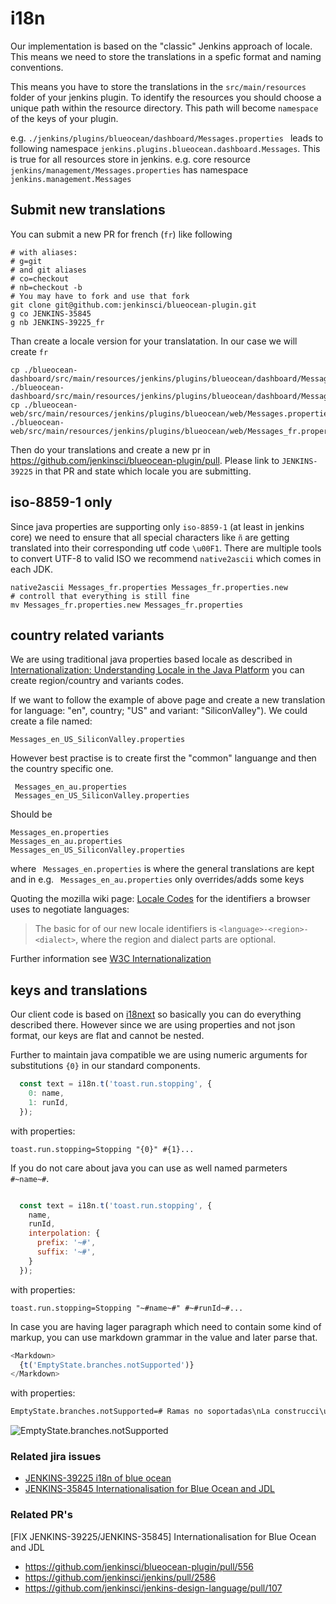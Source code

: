 
# i18n

Our implementation is based on the "classic" Jenkins approach of locale. This means we need to store the translations in a spefic format and naming conventions.

This means you have to store the translations in the ```src/main/resources``` folder of your jenkins plugin. To identify the resources you should choose a unique path within the resource directory. This path will become  ```namespace``` of the keys of your plugin. 

e.g. ```./jenkins/plugins/blueocean/dashboard/Messages.properties ``` leads to following namespace ```jenkins.plugins.blueocean.dashboard.Messages```. This is true for all resources store in jenkins. e.g. core resource ```jenkins/management/Messages.properties``` has namespace ```jenkins.management.Messages```

## Submit new translations

You can submit a new PR for french (```fr```) like following

```
# with aliases:
# g=git
# and git aliases
# co=checkout
# nb=checkout -b
# You may have to fork and use that fork 
git clone git@github.com:jenkinsci/blueocean-plugin.git
g co JENKINS-35845
g nb JENKINS-39225_fr
```

Than create a locale version for your translatation. In our case we will create ```fr```

```
cp ./blueocean-dashboard/src/main/resources/jenkins/plugins/blueocean/dashboard/Messages.properties ./blueocean-dashboard/src/main/resources/jenkins/plugins/blueocean/dashboard/Messages_fr.properties
cp ./blueocean-web/src/main/resources/jenkins/plugins/blueocean/web/Messages.properties ./blueocean-web/src/main/resources/jenkins/plugins/blueocean/web/Messages_fr.properties

```

Then do your translations and create a new pr in  https://github.com/jenkinsci/blueocean-plugin/pull. Please link to  ```JENKINS-39225``` in that PR and state which locale you are submitting. 

## iso-8859-1 only

Since java properties are supporting only ```iso-8859-1``` (at least in jenkins core) we need to ensure that all special characters like ```ñ``` are getting translated into their corresponding utf code ```\u00F1```. There are multiple tools to convert UTF-8 to valid ISO we recommend ```native2ascii``` which comes in each JDK. 

```
native2ascii Messages_fr.properties Messages_fr.properties.new
# controll that everything is still fine
mv Messages_fr.properties.new Messages_fr.properties 
```

## country related variants

We are using traditional java properties based locale as described in [Internationalization: Understanding Locale in the Java Platform](http://www.oracle.com/us/technologies/java/locale-140624.html)  you can create region/country and variants codes.

If we want to follow the example of above page and create a new translation for language: "en", country; "US" and variant: "SiliconValley"). We could create a file named:

 ```
 Messages_en_US_SiliconValley.properties
 ```

However best practise is to create first the "common" languange and then the country specific one. 

```
 Messages_en_au.properties
 Messages_en_US_SiliconValley.properties
```
 
 Should be
 
 ```
 Messages_en.properties
 Messages_en_au.properties
 Messages_en_US_SiliconValley.properties
 ```
 
 where  ``` Messages_en.properties``` is where the general translations are kept and in e.g.  ``` Messages_en_au.properties``` only overrides/adds some keys
 
Quoting the mozilla wiki page: [Locale Codes](https://wiki.mozilla.org/L10n:Locale_Codes) for the identifiers a browser uses to negotiate languages:

> The basic for of our new locale identifiers is  ```<language>-<region>-<dialect>```, where the region and dialect parts are optional.

Further information see [W3C Internationalization](https://www.w3.org/International/questions/qa-lang-priorities) 

## keys and translations

Our client code is based on [ i18next](http://i18next.com/) so basically you can do everything described there. However since we are using properties and not json format, our keys are flat and cannot be nested. 

Further to maintain java compatible we are using numeric arguments for substitutions ```{0}``` in our standard components. 

```javascript
  const text = i18n.t('toast.run.stopping', {
    0: name,
    1: runId,
  });
```

with properties:

```properties
toast.run.stopping=Stopping "{0}" #{1}...
```

If you do not care about java you can use as well named parmeters ```#~name~#```.

```javascript

  const text = i18n.t('toast.run.stopping', {
    name,
    runId,
    interpolation: {
      prefix: '~#',
      suffix: '~#',
    }
  });
```

with properties:

```properties
toast.run.stopping=Stopping "~#name~#" #~#runId~#...
```

In case you are having lager paragraph which need to contain some kind of markup, you can use markdown grammar in the value and later parse that.

```javascript
<Markdown>
  {t('EmptyState.branches.notSupported')}
</Markdown>
```

with properties:

```markdown
EmptyState.branches.notSupported=# Ramas no soportadas\nLa construcci\u00f3n de ramas (Branch) solo funciona con el tipo de job _Multibranch Pipeline_. Esto es solo uno de las muchas razones para cambiar a "Jenkins Pipeline".\n\n[M\u00e1s motivos](https://jenkins.io/doc/book/pipeline-as-code/)
```

![EmptyState.branches.notSupported](/home/thorsten/opt/src/cloudbees/blueocean-plugin/docu/pix/i18n.branch.not.png  "EmptyState.branches.notSupported")

### Related jira issues

- [JENKINS-39225 i18n of blue ocean](https://issues.jenkins-ci.org/browse/JENKINS-39225) 
- [JENKINS-35845 Internationalisation for Blue Ocean and JDL](https://issues.jenkins-ci.org/browse/JENKINS-35845) 

### Related PR's
[FIX JENKINS-39225/JENKINS-35845] Internationalisation for Blue Ocean and JDL 

- https://github.com/jenkinsci/blueocean-plugin/pull/556
- https://github.com/jenkinsci/jenkins/pull/2586
- https://github.com/jenkinsci/jenkins-design-language/pull/107

